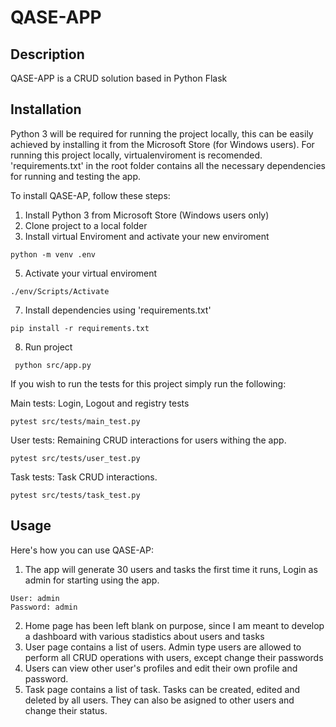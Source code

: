 # QASE-APP

## Description

QASE-APP is a CRUD solution based in Python Flask

## Installation

Python 3 will be required for running the project locally, this can be easily achieved by installing it from the Microsoft Store (for Windows users).
For running this project locally, virtualenviroment is recomended. 'requirements.txt' in the root folder contains all the necessary dependencies for running and testing the app.

To install QASE-AP, follow these steps:

1. Install Python 3 from Microsoft Store (Windows users only)
2. Clone project to a local folder
3. Install virtual Enviroment and activate your new enviroment
```
python -m venv .env
```
5. Activate your virtual enviroment
```
./env/Scripts/Activate
```
7. Install dependencies using 'requirements.txt'
```
pip install -r requirements.txt
``` 
8. Run project
```
 python src/app.py
``` 

If you wish to run the tests for this project simply run the following: 

Main tests: Login, Logout and registry tests
```
pytest src/tests/main_test.py
```

User tests: Remaining CRUD interactions for users withing the app.
```
pytest src/tests/user_test.py
```

Task tests: Task CRUD interactions.
```
pytest src/tests/task_test.py
```

## Usage

Here's how you can use QASE-AP:

1. The app will generate 30 users and tasks the first time it runs, Login as admin for starting using the app.
```
User: admin
Password: admin
```
2. Home page has been left blank on purpose, since I am meant to develop a dashboard with various stadistics about users and tasks
3. User page contains a list of users. Admin type users are allowed to perform all CRUD operations with users, except change their passwords
4. Users can view other user's profiles and edit their own profile and password. 
5. Task page contains a list of task. Tasks can be created, edited and deleted by all users. They can also be asigned to other users and change their status. 
